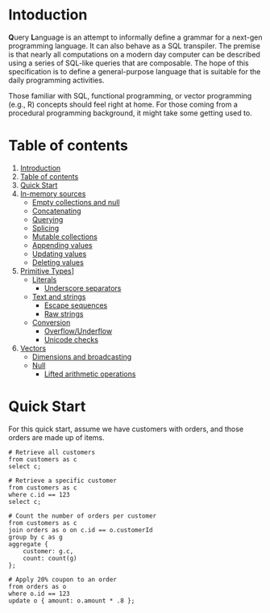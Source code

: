 # Intoduction
**Q**uery **L**anguage is an attempt to informally define a grammar for a next-gen programming language. It can also behave as a SQL transpiler. The premise is that nearly all computations on a modern day computer can be described using a series of SQL-like queries that are composable. The hope of this specification is to define a general-purpose language that is suitable for the daily programming activities.

Those familiar with SQL, functional programming, or vector programming (e.g., R) concepts should feel right at home. For those coming from a procedural programming background, it might take some getting used to.

# Table of contents
1. [Introduction](#intoduction)
2. [Table of contents](#table-of-contents)
3. [Quick Start](#quick-start)
4. [In-memory sources](./in-memory-sources.md#in-memory-sources)
    * [Empty collections and null](./in-memory-sources.md#empty-collections-and-null)
    * [Concatenating](./in-memory-sources.md#concatenating)
    * [Querying](./in-memory-sources.md#querying)
    * [Splicing](./in-memory-sources.md#splicing) 
    * [Mutable collections](./in-memory-sources.md#mutable-collections)
    * [Appending values](./in-memory-sources.md#appending-values)
    * [Updating values](./in-memory-sources.md#updating-values)
    * [Deleting values](./in-memory-sources.md#deleting-values)
5. [Primitive Types](./primitive-types.md)]
    * [Literals](./primitive-types.md#literals)
        * [Underscore separators](./primitive-types.md#underscore-separators)
    * [Text and strings](./primitive-types.md#text-and-strings)
        * [Escape sequences](./primitive-types.md#escape-sequences)
        * [Raw strings](primitive-types.md#raw-strings)
    * [Conversion](./primitive-types.md#conversion)
        * [Overflow/Underflow](./primitive-types.md#overflowunderflow)
        * [Unicode checks](./primitive-types.md#unicode-checks)
6. [Vectors](./vectors.md)
    * [Dimensions and broadcasting](./vectors.md#dimensions-and-broadcasting)
    * [Null](./vectors.md#null)
        * [Lifted arithmetic operations](./vectors.md#lifted-arithmetic-operations)

# Quick Start
For this quick start, assume we have customers with orders, and those orders are made up of items.

```
# Retrieve all customers
from customers as c
select c;
```

```
# Retrieve a specific customer
from customers as c
where c.id == 123
select c;
```

```
# Count the number of orders per customer
from customers as c
join orders as o on c.id == o.customerId
group by c as g
aggregate {
    customer: g.c,
    count: count(g)
};
```

```
# Apply 20% coupon to an order
from orders as o
where o.id == 123
update o { amount: o.amount * .8 };
```